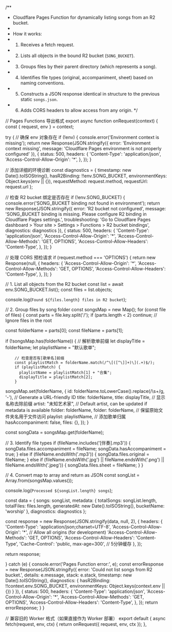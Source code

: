 /**
* Cloudflare Pages Function for dynamically listing songs from an R2 bucket.
*
* How it works:
* 1. Receives a fetch request.
* 2. Lists all objects in the bound R2 bucket (`SONG_BUCKET`).
* 3. Groups files by their parent directory (which represents a song).
* 4. Identifies file types (original, accompaniment, sheet) based on naming conventions.
* 5. Constructs a JSON response identical in structure to the previous static `songs.json`.
* 6. Adds CORS headers to allow access from any origin.
*/

// Pages Functions 导出格式
export async function onRequest(context) {
const { request, env } = context;

try {
// 确保 env 对象存在
if (!env) {
console.error('Environment context is missing');
return new Response(JSON.stringify({ 
error: 'Environment context missing',
message: 'Cloudflare Pages environment is not properly configured'
}), {
status: 500,
headers: {
'Content-Type': 'application/json',
'Access-Control-Allow-Origin': '*',
},
});
}

// 添加详细的环境诊断
const diagnostics = {
timestamp: new Date().toISOString(),
hasR2Binding: !!env.SONG_BUCKET,
environmentKeys: Object.keys(env || {}),
requestMethod: request.method,
requestUrl: request.url
};

// 检查 R2 bucket 绑定是否存在
if (!env.SONG_BUCKET) {
console.error('SONG_BUCKET binding not found in environment');
return new Response(JSON.stringify({ 
error: 'R2 bucket not configured', 
message: 'SONG_BUCKET binding is missing. Please configure R2 binding in Cloudflare Pages settings.',
troubleshooting: 'Go to Cloudflare Pages dashboard > Your site > Settings > Functions > R2 bucket bindings',
diagnostics: diagnostics
}), {
status: 500,
headers: {
'Content-Type': 'application/json',
'Access-Control-Allow-Origin': '*',
'Access-Control-Allow-Methods': 'GET, OPTIONS',
'Access-Control-Allow-Headers': 'Content-Type',
},
});
}

// 处理 CORS 预检请求
if (request.method === 'OPTIONS') {
return new Response(null, {
headers: {
'Access-Control-Allow-Origin': '*',
'Access-Control-Allow-Methods': 'GET, OPTIONS',
'Access-Control-Allow-Headers': 'Content-Type',
},
});
}

// 1. List all objects from the R2 bucket
const list = await env.SONG_BUCKET.list();
const files = list.objects;

console.log(`Found ${files.length} files in R2 bucket`);

// 2. Group files by song folder
const songsMap = new Map();
for (const file of files) {
const parts = file.key.split('/');
if (parts.length < 2) continue; // Ignore files in the root

const folderName = parts[0];
const fileName = parts[1];

if (!songsMap.has(folderName)) {
        // 解析歌单前缀
        let displayTitle = folderName;
        let playlistName = "默认歌单";
        
        // 检查是否有[歌单名]前缀
        const playlistMatch = folderName.match(/^\[([^\]]+)\](.+)$/);
        if (playlistMatch) {
          playlistName = playlistMatch[1] + "合集";
          displayTitle = playlistMatch[2];
        }

songsMap.set(folderName, {
id: folderName.toLowerCase().replace(/\s+/g, '-'), // Generate a URL-friendly ID
          title: folderName,
          title: displayTitle, // 显示名称去除前缀
artist: "未知艺术家", // Default artist, can be updated if metadata is available
          folder: folderName,
          folder: folderName, // 保留原始文件夹名用于文件访问
          playlist: playlistName, // 添加歌单归属
hasAccompaniment: false,
files: {},
});
}

const songData = songsMap.get(folderName);

// 3. Identify file types
if (fileName.includes('[伴奏].mp3')) {
songData.files.accompaniment = fileName;
songData.hasAccompaniment = true;
} else if (fileName.endsWith('.mp3')) {
songData.files.original = fileName;
} else if (fileName.endsWith('.jpg') || fileName.endsWith('.png') || fileName.endsWith('.jpeg')) {
songData.files.sheet = fileName;
}
}

// 4. Convert map to array and return as JSON
const songList = Array.from(songsMap.values());

console.log(`Processed ${songList.length} songs`);

const data = {
songs: songList,
metadata: {
totalSongs: songList.length,
totalFiles: files.length,
generatedAt: new Date().toISOString(),
bucketName: 'worship'
},
diagnostics: diagnostics
};

const response = new Response(JSON.stringify(data, null, 2), {
headers: {
'Content-Type': 'application/json;charset=UTF-8',
'Access-Control-Allow-Origin': '*', // Allow all origins (for development)
'Access-Control-Allow-Methods': 'GET, OPTIONS',
'Access-Control-Allow-Headers': 'Content-Type',
'Cache-Control': 'public, max-age=300', // 5分钟缓存
},
});

return response;

} catch (e) {
console.error('Pages Function error:', e);
const errorResponse = new Response(JSON.stringify({ 
error: 'Could not list songs from R2 bucket.', 
details: e.message,
stack: e.stack,
timestamp: new Date().toISOString(),
diagnostics: {
hasR2Binding: !!context.env.SONG_BUCKET,
environmentKeys: Object.keys(context.env || {})
}
}), {
status: 500,
headers: {
'Content-Type': 'application/json',
'Access-Control-Allow-Origin': '*',
'Access-Control-Allow-Methods': 'GET, OPTIONS',
'Access-Control-Allow-Headers': 'Content-Type',
},
});
return errorResponse;
}
}

// 兼容旧的 Worker 格式（如果直接作为 Worker 部署）
export default {
async fetch(request, env, ctx) {
return onRequest({ request, env, ctx });
},